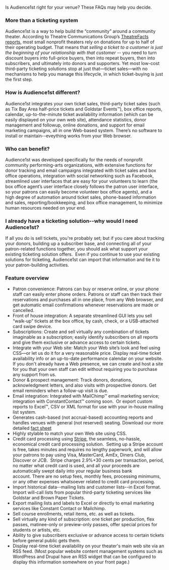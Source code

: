 Is Audience1st right for your venue?  These FAQs may help you decide.

### More than a ticketing system

Audience1st is a way to help build the “community” around a community theater. According to Theatre Communications Group’s [TheatreFacts reports](http://www.tcg.org/tools/facts), most small nonprofit theaters rely on donations for up to half of their operating budget. That means that _selling a ticket to a customer is just the beginning of your relationship with that customer_ -- you need to turn discount buyers into full-price buyers, then into repeat buyers, then into subscribers, and ultimately into donors and supporters. Yet most low-cost third-party ticketing solutions stop at just that—ticket sales—with no mechanisms to help you manage this lifecycle, in which ticket-buying is just the first step.

### How is Audience1st different?

Audience1st  integrates your own ticket sales, third-party ticket sales (such as Tix Bay Area half-price tickets and Goldstar Events™), box office reports, calendar, up-to-the-minute ticket availability information (which can be easily displayed on your own web site), attendance statistics, donor management and followup, online donations, and support for email marketing campaigns, all in one Web-based system. There’s no software to install or maintain--eveything works from your Web browser.

### Who can benefit?

Audience1st was developed specifically for the needs of nonprofit community performing-arts organizations, with extensive functions for donor tracking and email campaigns integrated with ticket sales and box office operations, integration with social networking such as Facebook, streamlined user interfaces that are easy for your volunteers to learn (the box office agent’s user interface closely follows the patron user interface, so your patrons can easily become volunteer box office agents), and a high degree of automation around ticket sales, phone-based information and sales, reporting/bookkeeping, and box office management, to minimize human resources needed on your end.

### I already have a ticketing solution--why would I need Audience1st?

If all you do is sell tickets, you're probably set; but if you care about tracking your donors, building up a subscriber base, and connecting all of your patron-related functions together, you should ask what support your existing ticketing solution offers.  Even if you continue to use your existing solutions for ticketing, Audience1st can import that information and tie it to your patron-building activities.

### Feature overview

* Patron convenience: Patrons can buy or reserve online, or your phone staff can easily enter phone orders. Patrons or staff can then track their reservations and purchases all in one place, from any Web browser, and get automatic email confirmations whenever reservations are made or cancelled.
*  Front of house integration: A separate streamlined GUI lets you sell “walk-up” tickets at the box office, by cash, check, or a USB-attached card swipe device.
*  Subscriptions: Create and sell virtually any combination of tickets imaginable as a subscription; easily identify subscribers on all reports and give them exclusive or advance access to certain tickets.
*  Integrate with your Web site: Match your Web site’s look and feel using CSS—or let us do it for a very reasonable price. Display real-time ticket availability info or an up-to-date performance calendar on your website. If you don't already have a Web presence, we can create and host a site for you that your own staff can edit without requiring you to purchase any support from us.
*  Donor & prospect management: Track donors, donations, acknowledgment letters, and also visits with prospective donors. Get email reminders when a follow-up visit is due.
*  Email integration: Integrated with MailChimp™ email marketing service; integration with ConstantContact™ coming soon.  Or export custom reports to Excel™, CSV or XML format for use with your in-house mailing list system.
*  Generates cash-based (not accrual-based) accounting reports and handles venues with general (not reserved) seating. Download our more detailed [fact sheet](https://docs.google.com/Doc?docid=0ARKnkWLvWBrTZGo4cnpzN182MThjbnptZDZoNw)
* Highly stylable to match your own Web site using CSS.
* Credit card processing using [Stripe](http://stripe.com), the seamless, no-hassle, economical credit card processing solution.  Setting up a Stripe account is free, takes minutes and requires no lengthy paperwork, and will allow your patrons to pay using Visa, MasterCard, AmEx, Diners Club, Discover or JCB.  Stripe charges 2.9%+30 cents per transaction, period, no matter what credit card is used, and all your proceeds are automatically swept daily into your regular business bank account. There are no setup fees, monthly fees, processing minimums, or any other expenses whatsoever related to credit card processing. 
* Import historical data--mailing lists and customer lists--in Excel format.  Import will-call lists from popular third-party ticketing services like Goldstar and Brown Paper Tickets.  
* Export mailing lists and labels to Excel or directly to email marketing services like Constant Contact or Mailchimp.
* Sell course enrollments, retail items, etc. as well as tickets.
* Sell virtually any kind of subscription: one ticket per production, flex passes, matinee-only or preview-only passes, offer special prices for students or artists, etc.
* Ability to give subscribers exclusive or advance access to certain tickets before general public gets them.
* Display real-time ticket availability on your theater's main web site via an RSS feed.  (Most popular website content management systems such as WordPress and Drupal have an RSS widget that can be configured to display this information somewhere on your front page.)
